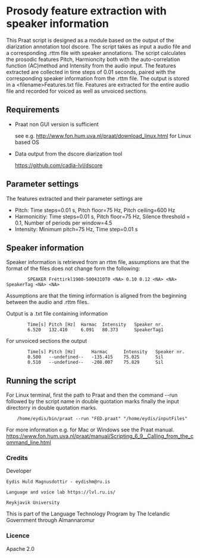 # Prosody feature extraction with speaker information
This Praat script is designed as a module based on the output of the diarization annotation tool dscore. The script takes as input a audio file and a corresponding .rttm file with speaker annotations. The script calculates the prosodic features Pitch, Harmioncity both with the auto-correlation function (AC)method and Intensity from the audio input. The features extracted are collected in time steps of 0.01 seconds, paired with the corresponding speaker information from the .rttm file. The output is stored in a \<filename>Features.txt file. Features are extracted for the entire audio file and recorded for voiced as well as unvoiced sections.

## Requirements
* Praat non GUI version is sufficient

	see e.g. http://www.fon.hum.uva.nl/praat/download_linux.html for Linux based OS

* Data output from the dscore diarization tool 
 	
 	https://github.com/cadia-lvl/dscore


## Parameter settings
The features extracted and their parameter settings are 

* Pitch: Time steps=0.01 s, Pitch floor=75 Hz, Pitch ceiling=600 Hz
* Harmonicitiy: Time steps=0.01 s, Pitch floor=75 Hz, Silence threshold = 0.1, Number of periods per window=4.5
* Intensity: Minimum pitch=75 Hz, Time step=0.01 s


## Speaker information
Speaker information is retrieved from an rttm file, assumptions are that the format of the files does not change form the following:

			SPEAKER Fréttirkl1900-5004310T0 <NA> 0.10 0.12 <NA> <NA> SpeakerTag <NA> <NA>

Assumptions are that the timing information is aligned from the beginning between the audio and .rttm files.

Output is a .txt file containing information 

			Time[s]	Pitch [Hz]	Harmac	Intensity	Speaker nr.		
			6.520	132.410		6.091	80.373		SpeakerTag1

For unvoiced sections the output 

			Time[s]	Pitch [Hz]		Harmac		Intensity	Speaker nr.	
			0.500	--undefined--	-135.415	75.025		Sil
			0.510	--undefined--	-208.007	75.829		Sil
			
## Running the script

For Linux terminal, first the path to Praat and then the command --run followed by the script name in double quotation marks finally the input directorry in double quotation marks.

		/home/eydis/bin/praat --run "FED.praat" "/home/eydis/inputFiles"

For more information e.g. for Mac or Windows see the Praat manual.  https://www.fon.hum.uva.nl/praat/manual/Scripting_6_9__Calling_from_the_command_line.html 



### Credits

Developer

	Eydis Huld Magnusdottir - eydishm@ru.is

	Language and voice lab https://lvl.ru.is/

	Reykjavik University

This is part of the Language Technology Program by The Icelandic Government through Almannaromur

### Licence
Apache 2.0
